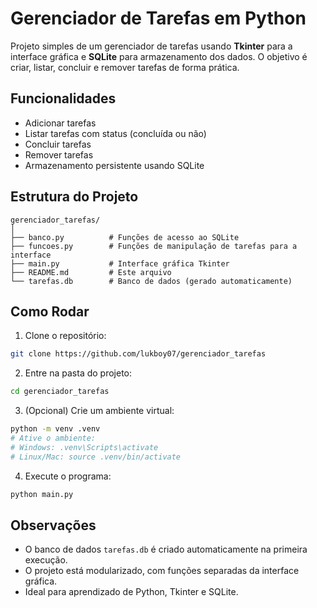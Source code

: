# Gerenciador de Tarefas em Python

Projeto simples de um gerenciador de tarefas usando **Tkinter** para a interface gráfica e **SQLite** para armazenamento dos dados.
O objetivo é criar, listar, concluir e remover tarefas de forma prática.

## Funcionalidades

* Adicionar tarefas
* Listar tarefas com status (concluída ou não)
* Concluir tarefas
* Remover tarefas
* Armazenamento persistente usando SQLite

## Estrutura do Projeto

```
gerenciador_tarefas/
│
├── banco.py          # Funções de acesso ao SQLite
├── funcoes.py        # Funções de manipulação de tarefas para a interface
├── main.py           # Interface gráfica Tkinter
├── README.md         # Este arquivo
└── tarefas.db        # Banco de dados (gerado automaticamente)
```

## Como Rodar

1. Clone o repositório:

```bash
git clone https://github.com/lukboy07/gerenciador_tarefas
```

2. Entre na pasta do projeto:

```bash
cd gerenciador_tarefas
```

3. (Opcional) Crie um ambiente virtual:

```bash
python -m venv .venv
# Ative o ambiente:
# Windows: .venv\Scripts\activate
# Linux/Mac: source .venv/bin/activate
```

4. Execute o programa:

```bash
python main.py
```

## Observações

* O banco de dados `tarefas.db` é criado automaticamente na primeira execução.
* O projeto está modularizado, com funções separadas da interface gráfica.
* Ideal para aprendizado de Python, Tkinter e SQLite.
